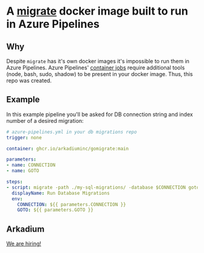 # A [migrate]() docker image built to run in Azure Pipelines

## Why
Despite `migrate` has it's own docker images it's impossible to run them in Azure Pipelines.
Azure Pipelines' [container jobs](https://docs.microsoft.com/en-us/azure/devops/pipelines/process/container-phases?view=azure-devops#non-glibc-based-containers) 
require additional tools (node, bash, sudo, shadow) to be present in your docker image. Thus, this repo was created.

## Example

In this example pipeline you'll be asked for DB connection string and index number of a desired migration:

```yaml
# azure-pipelines.yml in your db migrations repo
trigger: none

container: ghcr.io/arkadiuminc/gomigrate:main

parameters:
- name: CONNECTION
- name: GOTO

steps:
- script: migrate -path ./my-sql-migrations/ -database $CONNECTION goto $GOTO
  displayName: Run Database Migrations
  env:
    CONNECTION: ${{ parameters.CONNECTION }}
    GOTO: ${{ parameters.GOTO }}
```

## Arkadium

[We are hiring!](https://apply.workable.com/arkadium-1/)

